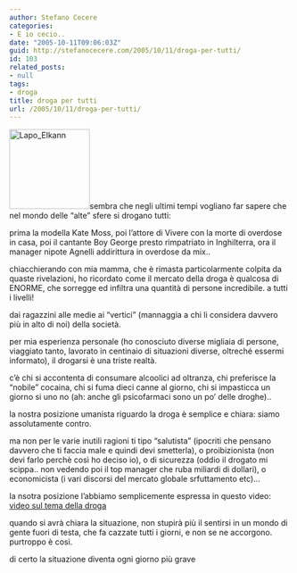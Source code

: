 ```yaml
---
author: Stefano Cecere
categories:
- E io cecio..
date: "2005-10-11T09:06:03Z"
guid: http://stefanocecere.com/2005/10/11/droga-per-tutti/
id: 103
related_posts:
- null
tags:
- droga
title: droga per tutti
url: /2005/10/11/droga-per-tutti/
---
```


<img class="alignleft size-full wp-image-5474" alt="Lapo_Elkann‎" src="http://stefanocecere.com/wp-content/uploads/sites/3/2005/10/Lapo_Elkann‎.jpg" width="144" height="143" />sembra che negli ultimi tempi vogliano far sapere che nel mondo delle “alte” sfere si drogano tutti:
  
prima la modella Kate Moss, poi l’attore di Vivere con la morte di overdose in casa, poi il cantante Boy George presto rimpatriato in Inghilterra, ora il manager nipote Agnelli addirittura in overdose da mix..

chiacchierando con mia mamma, che è rimasta particolarmente colpita da quaste rivelazioni, ho ricordato come il mercato della droga è qualcosa di ENORME, che sorregge ed infiltra una quantità di persone incredibile. a tutti i livelli!
  
dai ragazzini alle medie ai “vertici” (mannaggia a chi li considera davvero più in alto di noi) della società.

per mia esperienza personale (ho conosciuto diverse migliaia di persone, viaggiato tanto, lavorato in centinaio di situazioni diverse, oltreché essermi informato), il drogarsi è una triste realtà.
  
c’è chi si accontenta di consumare alcoolici ad oltranza, chi preferisce la “nobile” cocaina, chi si fuma dieci canne al giorno, chi si impasticca un giorno si uno no (ah: anche gli psicofarmaci sono un po’ delle droghe)..

la nostra posizione umanista riguardo la droga è semplice e chiara: siamo assolutamente contro.
  
ma non per le varie inutili ragioni ti tipo “salutista” (ipocriti che pensano davvero che ti faccia male e quindi devi smetterla), o proibizionista (non devi farlo perchè così ho deciso io), o di sicurezza (oddio il drogato mi scippa.. non vedendo poi il top manager che ruba miliardi di dollari), o economicista (i vari discorsi del mercato globale srfuttamento etc)&#8230;

la nsotra posizione l’abbiamo semplicemente espressa in questo video: [video sul tema della droga](http://www.clum.net/md/Articolo58.html)

quando si avrà chiara la situazione, non stupirà più il sentirsi in un mondo di gente fuori di testa, che fa cazzate tutti i giorni, e non se ne accorgono. purtroppo è così.
  
di certo la situazione diventa ogni giorno più grave
